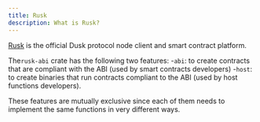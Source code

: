 ```yaml
---
title: Rusk
description: What is Rusk?
---
```


<a href="https://github.com/dusk-network/rusk" target="_blank">Rusk</a> is the official Dusk protocol node client and smart contract platform.

The`rusk-abi` crate has the following two features: 
-`abi`: to create contracts that are compliant with the ABI (used by smart contracts developers)
-`host`: to create binaries that run contracts compliant to the ABI (used by host functions developers).

These features are mutually exclusive since each of them needs to implement the same functions in very different ways. 
